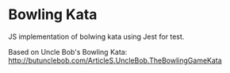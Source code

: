 # Bowling Kata

JS implementation of bolwing kata using Jest for test. 

Based on Uncle Bob's Bowling Kata: http://butunclebob.com/ArticleS.UncleBob.TheBowlingGameKata
